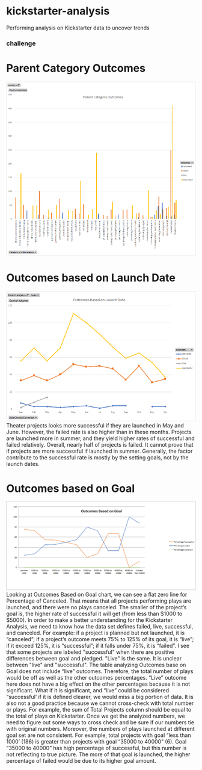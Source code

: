 # kickstarter-analysis
Performing analysis on Kickstarter data to uncover trends
### challenge
# Parent Category Outcomes
![parent](Parent%20Category%20Outcomes%20Chart%20Image.png)
# Outcomes based on Launch Date
![date](Outcomes%20based%20on%20Launch%20Date.png)
Theater projects looks more successful if they are launched in May and June. However, the failed rate is also higher than in these months. Projects are launched more in summer, and they yield higher rates of successful and failed relatively. Overall, nearly half of projects is failed. It cannot prove that if projects are more successful if launched in summer. Generally, the factor contribute to the successful rate is mostly by the setting goals, not by the launch dates.
# Outcomes based on Goal 
![goals](Outcomes%20based%20on%20Goal.png)
Looking at Outcomes Based on Goal chart, we can see a flat zero line for Percentage of Canceled. That means that all projects performing plays are launched, and there were no plays canceled.
The smaller of the project’s goal is, the higher rate of successful it will get (from less than $1000 to $5000).
In order to make a better understanding for the Kickstarter Analysis, we need to know how the data set defines failed, live, successful, and canceled. For example: if a project is planned but not launched, it is “canceled”; if a project’s outcome meets 75% to 125% of its goal, it is “live”; if it exceed 125%, it is “successful”; if it falls under 75%, it is “failed”. I see that some projects are labeled "successful" when there are positive differences between goal and pledged. "Live" is the same. It is unclear between "live" and "successful".
The table analyzing Outcomes base on Goal does not include “live” outcomes. Therefore, the total number of plays would be off as well as the other outcomes percentages. “Live” outcome here does not have a big effect on the other percentages because it is not significant. What if it is significant, and “live” could be considered “successful’ if it is defined clearer, we would miss a big portion of data. It is also not a good practice because we cannot cross-check with total number or plays. For example, the sum of Total Projects column should be equal to the total of plays on Kickstarter. Once we get the analyzed numbers, we need to figure out some ways to cross check and be sure if our numbers tie with original numbers.
Moreover, the numbers of plays launched at different goal set are not consistent. For example, total projects with goal “less than 1000’ (186) is greater than projects with goal “35000 to 40000” (6). Goal “35000 to 40000” has high percentage of successful, but this number is not reflecting to true picture. The more of that goal is launched, the higher percentage of failed would be due to its higher goal amount.
